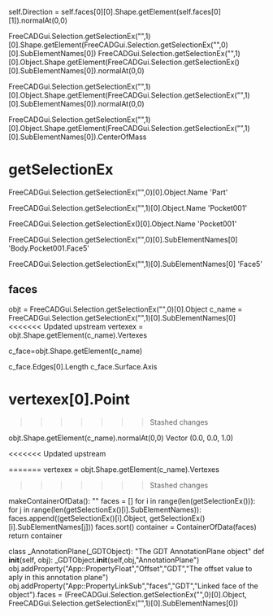 

self.Direction = self.faces[0][0].Shape.getElement(self.faces[0][1]).normalAt(0,0)

FreeCADGui.Selection.getSelectionEx("",1)[0].Shape.getElement(FreeCADGui.Selection.getSelectionEx("",0)[0].SubElementNames[0])
FreeCADGui.Selection.getSelectionEx("",1)[0].Object.Shape.getElement(FreeCADGui.Selection.getSelectionEx()[0].SubElementNames[0]).normalAt(0,0)

FreeCADGui.Selection.getSelectionEx("",1)[0].Object.Shape.getElement(FreeCADGui.Selection.getSelectionEx("",1)[0].SubElementNames[0]).normalAt(0,0)

FreeCADGui.Selection.getSelectionEx("",1)[0].Object.Shape.getElement(FreeCADGui.Selection.getSelectionEx("",1)[0].SubElementNames[0]).CenterOfMass

# getSelectionEx

FreeCADGui.Selection.getSelectionEx("",0)[0].Object.Name
'Part'

FreeCADGui.Selection.getSelectionEx("",1)[0].Object.Name
'Pocket001'

FreeCADGui.Selection.getSelectionEx()[0].Object.Name
'Pocket001'


FreeCADGui.Selection.getSelectionEx("",0)[0].SubElementNames[0]
'Body.Pocket001.Face5'
 
FreeCADGui.Selection.getSelectionEx("",1)[0].SubElementNames[0]
'Face5'

## faces

objt = FreeCADGui.Selection.getSelectionEx("",0)[0].Object
c_name = FreeCADGui.Selection.getSelectionEx("",1)[0].SubElementNames[0]
<<<<<<< Updated upstream
vertexex = objt.Shape.getElement(c_name).Vertexes

c_face=objt.Shape.getElement(c_name)

c_face.Edges[0].Length
c_face.Surface.Axis

vertexex[0].Point
=======
 
>>>>>>> Stashed changes
 
objt.Shape.getElement(c_name).normalAt(0,0)
Vector (0.0, 0.0, 1.0)

<<<<<<< Updated upstream

=======
vertexex = objt.Shape.getElement(c_name).Vertexes
>>>>>>> Stashed changes


makeContainerOfData():
    ""
    faces = []
    for i in range(len(getSelectionEx())):
        for j in range(len(getSelectionEx()[i].SubElementNames)):
            faces.append((getSelectionEx()[i].Object, getSelectionEx()[i].SubElementNames[j]))
    faces.sort()
    container = ContainerOfData(faces)
    return container


class _AnnotationPlane(_GDTObject):
    "The GDT AnnotationPlane object"
    def __init__(self, obj):
        _GDTObject.__init__(self,obj,"AnnotationPlane")
        obj.addProperty("App::PropertyFloat","Offset","GDT","The offset value to aply in this annotation plane")
        obj.addProperty("App::PropertyLinkSub","faces","GDT","Linked face of the object").faces = (FreeCADGui.Selection.getSelectionEx("",0)[0].Object, FreeCADGui.Selection.getSelectionEx("",1)[0].SubElementNames[0])

